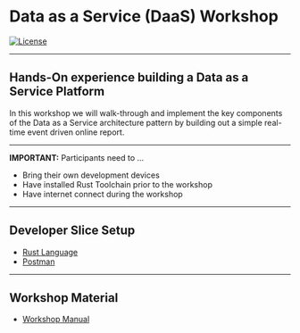 # Data as a Service (DaaS) Workshop

[![License](https://img.shields.io/badge/License-Apache%202.0-blue.svg)](https://opensource.org/licenses/Apache-2.0)

---

## Hands-On experience building a Data as a Service Platform

In this workshop we will walk-through and implement the key components of the Data as a Service architecture pattern by building out a simple real-time event driven online report.

---

__IMPORTANT:__ Participants need to ...

+ Bring their own development devices
+ Have installed Rust Toolchain prior to the workshop
+ Have internet connect during the workshop

---

## Developer Slice Setup
- [Rust Language](./docs/reference-rust.md)
- [Postman](./docs/reference-postman.md)

---

## Workshop Material
+ [Workshop Manual](https://davidsietz.gitbook.io/daas-workshop/)
